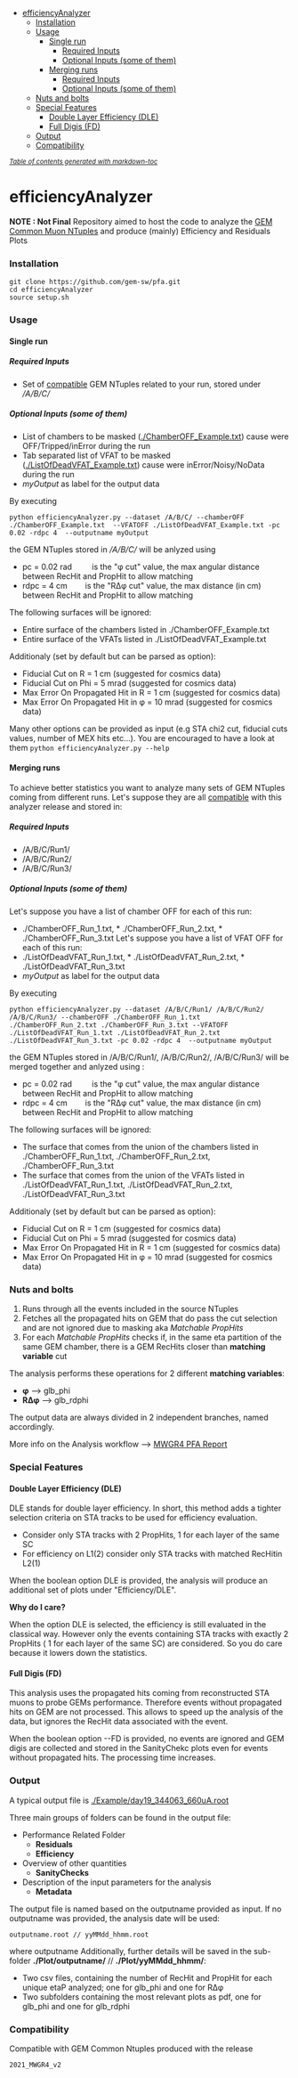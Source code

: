 - [efficiencyAnalyzer](#pfa-analyzer)
    + [Installation](#installation)
    + [Usage](#usage)
      - [Single run](#single-run)
        * [Required Inputs](#required-inputs)
        * [Optional Inputs (some of them)](#optional-inputs--some-of-them-)
      - [Merging runs](#merging-runs)
        * [Required Inputs](#required-inputs-1)
        * [Optional Inputs (some of them)](#optional-inputs--some-of-them--1)
    + [Nuts and bolts](#nuts-and-bolts)
    + [Special Features](#special-features)
      - [Double Layer Efficiency (DLE)](#double-layer-efficiency--dle-)
      - [Full Digis (FD)](#full-digis--fd-)
    + [Output](#output)
    + [Compatibility](#compatibility)

<small><i><a href='http://ecotrust-canada.github.io/markdown-toc/'>Table of contents generated with markdown-toc</a></i></small>

# efficiencyAnalyzer
**NOTE : Not Final**
Repository aimed to host the code to analyze the [GEM Common Muon NTuples](https://github.com/gmilella12/MuonDPGNTuples) and produce (mainly) Efficiency and Residuals Plots 



### Installation
```
git clone https://github.com/gem-sw/pfa.git
cd efficiencyAnalyzer
source setup.sh
```
### Usage
#### Single run
##### Required Inputs
* Set of [compatible](#Compatibility) GEM NTuples related to your run, stored under */A/B/C/*

##### Optional Inputs (some of them)
* List of chambers to be masked ([./ChamberOFF_Example.txt](./Example/ChamberOFF_CRUZET_342728.txt)) cause were OFF/Tripped/inError during the run
* Tab separated list of VFAT to be masked ([./ListOfDeadVFAT_Example.txt](/Example/ListOfDeadVFAT_run343034.txt)) cause were inError/Noisy/NoData during the run
* *myOutput* as label for the output data 

By executing
```
python efficiencyAnalyzer.py --dataset /A/B/C/ --chamberOFF ./ChamberOFF_Example.txt  --VFATOFF ./ListOfDeadVFAT_Example.txt -pc 0.02 -rdpc 4  --outputname myOutput
```

the GEM NTuples stored in */A/B/C/* will be anlyzed using 
* pc = 0.02 rad  &emsp;&emsp; is the "φ cut" value, the max angular distance between RecHit and PropHit to allow matching
* rdpc = 4 cm   &emsp;&emsp;is the "RΔφ cut" value, the max distance (in cm) between RecHit and PropHit  to allow matching

The following surfaces will be ignored:
* Entire surface of the chambers listed in ./ChamberOFF_Example.txt
* Entire surface of the VFATs listed in ./ListOfDeadVFAT_Example.txt

Additionaly (set by default but can be parsed as option):
* Fiducial Cut on R = 1 cm  (suggested for cosmics data)
* Fiducial Cut on Phi = 5 mrad (suggested for cosmics data)
* Max Error On Propagated Hit in R = 1 cm (suggested for cosmics data)
* Max Error On Propagated Hit in φ = 10 mrad (suggested for cosmics data)

Many other options can be provided as input (e.g STA chi2 cut, fiducial cuts values, number of MEX hits etc...). You are encouraged to have a look at them `python efficiencyAnalyzer.py --help`


#### Merging runs

To achieve better statistics you want to analyze many sets of GEM NTuples coming from different runs. Let's suppose they are all [compatible](#Compatibility) with this analyzer release and stored in:
##### Required Inputs
* /A/B/C/Run1/
* /A/B/C/Run2/
* /A/B/C/Run3/

##### Optional Inputs (some of them)
Let's suppose you have a list of chamber OFF for each of this run:
* ./ChamberOFF_Run_1.txt, * ./ChamberOFF_Run_2.txt, * ./ChamberOFF_Run_3.txt
Let's suppose you have a list of VFAT OFF for each of this run:
* ./ListOfDeadVFAT_Run_1.txt, * ./ListOfDeadVFAT_Run_2.txt, * ./ListOfDeadVFAT_Run_3.txt
* *myOutput* as label for the output data 

By executing
```
python efficiencyAnalyzer.py --dataset /A/B/C/Run1/ /A/B/C/Run2/ /A/B/C/Run3/ --chamberOFF ./ChamberOFF_Run_1.txt ./ChamberOFF_Run_2.txt ./ChamberOFF_Run_3.txt --VFATOFF ./ListOfDeadVFAT_Run_1.txt ./ListOfDeadVFAT_Run_2.txt ./ListOfDeadVFAT_Run_3.txt -pc 0.02 -rdpc 4  --outputname myOutput
```

the GEM NTuples stored in /A/B/C/Run1/, /A/B/C/Run2/, /A/B/C/Run3/ will be merged together and anlyzed using :
* pc = 0.02 rad  &emsp;&emsp; is the "φ cut" value, the max angular distance between RecHit and PropHit to allow matching
* rdpc = 4 cm   &emsp;&emsp;is the "RΔφ cut" value, the max distance (in cm) between RecHit and PropHit  to allow matching

The following surfaces will be ignored:
* The surface that comes from the union of the chambers listed in ./ChamberOFF_Run_1.txt, ./ChamberOFF_Run_2.txt, ./ChamberOFF_Run_3.txt
* The surface that comes from the union of the VFATs listed in ./ListOfDeadVFAT_Run_1.txt, ./ListOfDeadVFAT_Run_2.txt, ./ListOfDeadVFAT_Run_3.txt

Additionaly (set by default but can be parsed as option):
* Fiducial Cut on R = 1 cm  (suggested for cosmics data)
* Fiducial Cut on Phi = 5 mrad (suggested for cosmics data)
* Max Error On Propagated Hit in R = 1 cm (suggested for cosmics data)
* Max Error On Propagated Hit in φ = 10 mrad (suggested for cosmics data)


### Nuts and bolts
1. Runs through all the events included in the source NTuples
1. Fetches all the propagated hits on GEM that do pass the cut selection and are not ignored due to masking aka *Matchable PropHits*
1. For each *Matchable PropHits* checks if, in the same eta partition of the same GEM chamber, there is a GEM RecHits closer than **matching variable** cut

The analysis performs these operations for 2 different **matching variables**: 
* **φ** -->  glb_phi
* **RΔφ** --> glb_rdphi

The output data are always divided in 2 independent branches, named accordingly.

More info on the Analysis workflow --> [MWGR4 PFA Report](https://indico.cern.ch/event/1048923/contributions/4406801/attachments/2264472/3844543/PFA_FIvone_MWGR4_v1.pdf#page=33)

### Special Features

#### Double Layer Efficiency (DLE)
DLE stands for double layer efficiency. In short, this method adds a tighter selection criteria on STA tracks to be used for efficiency evaluation.
* Consider only STA tracks with 2 PropHits, 1 for each layer of the same SC
* For efficiency on L1(2) consider only STA tracks with matched RecHitin L2(1)

When the boolean option DLE is provided, the analysis will produce an additional set of plots under "Efficiency/DLE".

**Why do I care?**

When the option DLE is selected, the efficiency is still evaluated in the classical way. However only the events containing STA tracks with exactly 2 PropHits ( 1 for each layer of the same SC) are considered. So you do care because it lowers down the statistics.

#### Full Digis (FD)
This analysis uses the propagated hits coming from reconstructed STA muons to probe GEMs performance. 
Therefore events without propagated hits on GEM are not processed. This allows to speed up the analysis of the data, but ignores the RecHit data associated with the event.

When the boolean option --FD is provided, no events are ignored and GEM digis are collected and stored in the SanityChekc plots even for events without propagated hits. 
The processing time increases.

### Output
A typical output file is [./Example/day19_344063_660uA.root](./Example/day19_344063_660uA.root)

Three main groups of folders can be found in the output file:
* Performance Related Folder
  + **Residuals**
  + **Efficiency**
* Overview of other quantities
  + **SanityChecks**
* Description of the input parameters for the analysis
  + **Metadata**

The output file is named based on the outputname provided as input. If no outputname was provided, the analysis date will be used:
```
outputname.root // yyMMdd_hhmm.root
```
where outputname 
Additionally, further details will be saved in the sub-folder **./Plot/outputname/** // **./Plot/yyMMdd_hhmm/**:

* Two csv files, containing the number of RecHit and PropHit for each unique etaP analyzed; one for glb_phi and one for RΔφ
* Two subfolders containing the most relevant plots as pdf, one for glb_phi and one for glb_rdphi
### Compatibility 
Compatible with GEM Common Ntuples produced with the release 
```
2021_MWGR4_v2
```